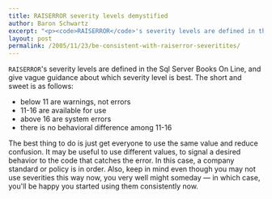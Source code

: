 ```yaml
---
title: RAISERROR severity levels demystified
author: Baron Schwartz
excerpt: "<p><code>RAISERROR</code>'s severity levels are defined in the Sql Server Books On Line, and give vague guidance about which severity level is best.  This article explains why it's a good idea to make your own standards about their usage.</p>"
layout: post
permalink: /2005/11/23/be-consistent-with-raiserror-severitites/
---
```

`RAISERROR`'s severity levels are defined in the Sql Server Books On Line, and give vague guidance about which severity level is best. The short and sweet is as follows:

*   below 11 are warnings, not errors
*   11-16 are available for use
*   above 16 are system errors
*   there is no behavioral difference among 11-16

The best thing to do is just get everyone to use the same value and reduce confusion. It may be useful to use different values, to signal a desired behavior to the code that catches the error. In this case, a company standard or policy is in order. Also, keep in mind even though you may not use severities this way now, you very well might someday &#8212; in which case, you'll be happy you started using them consistently now.

